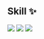 ## Skill ✨ 
<img src="https://img.shields.io/badge/HTML5-E34F26?style=for-the-badge&logo=HTML5-&logoColor=white">
<img src="https://img.shields.io/badge/CSS3-1572B6?style=for-the-badge&logo=CSS3-&logoColor=white">
<img src="https://img.shields.io/badge/React-61DAFB?style=for-the-badge&logo=CSS3-&logoColor=#343533">
<!--
**moonjieun/moonjieun** is a ✨ _special_ ✨ repository because its `README.md` (this file) appears on your GitHub profile.

Here are some ideas to get you started:

- 🔭 I’m currently working on ...
- 🌱 I’m currently learning ...
- 👯 I’m looking to collaborate on ...
- 🤔 I’m looking for help with ...
- 💬 Ask me about ...
- 📫 How to reach me: ...
- 😄 Pronouns: ...
- ⚡ Fun fact: ...
-->
